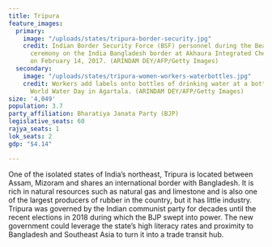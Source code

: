 ```yaml
---
title: Tripura
feature_images:
  primary:
    image: "/uploads/states/tripura-border-security.jpg"
    credit: Indian Border Security Force (BSF) personnel during the Beating Retreat
      ceremony on the India Bangladesh border at Akhaura Integrated Checkpost in Agartala
      on February 14, 2017. (ARINDAM DEY/AFP/Getty Images)
  secondary:
    image: "/uploads/states/tripura-women-workers-waterbottles.jpg"
    credit: Workers add labels onto bottles of drinking water at a bottling unit on
      World Water Day in Agartala. (ARINDAM DEY/AFP/Getty Images)
size: '4,049'
population: 3.7
party_affiliation: Bharatiya Janata Party (BJP)
legislative_seats: 60
rajya_seats: 1
lok_seats: 2
gdp: "$4.14"

---
```

One of the isolated states of India’s northeast, Tripura is located between Assam, Mizoram and shares an international border with Bangladesh. It is rich in natural resources such as natural gas and limestone and is also one of the largest producers of rubber in the country, but it has little industry. Tripura was governed by the Indian communist party for decades until the recent elections in 2018 during which the BJP swept into power. The new government could leverage the state’s high literacy rates and proximity to Bangladesh and Southeast Asia to turn it into a trade transit hub.   